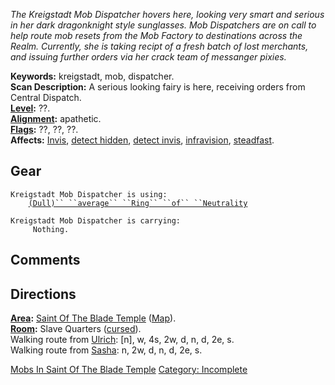 *The Kreigstadt Mob Dispatcher hovers here, looking very smart and
serious in her dark dragonknight style sunglasses. Mob Dispatchers are
on call to help route mob resets from the Mob Factory to destinations
across the Realm. Currently, she is taking recipt of a fresh batch of
lost merchants, and issuing further orders via her crack team of
messanger pixies.*

**Keywords:** kreigstadt, mob, dispatcher.  
**Scan Description:** A serious looking fairy is here, receiving orders
from Central Dispatch.  
**[Level](Level.md "wikilink"):** ??.  
**[Alignment](Alignment.md "wikilink"):** apathetic.  
**[Flags](:Category:_Mob_Types.md "wikilink"):** ??, ??, ??.  
**Affects:** [Invis](Invis "wikilink"), [detect
hidden](Detect_Hidden.md "wikilink"), [detect
invis](Detect_Invis.md "wikilink"),
[infravision](Infravision.md "wikilink"),
[steadfast](Sentinel_Mobs.md "wikilink").  

## Gear

`Kreigstadt Mob Dispatcher is using:`  
<worn on finger>`    `[`(Dull)`` ``average`` ``Ring`` ``of`` ``Neutrality`](Average_Ring_Of_Neutrality.md "wikilink")

`Kreigstadt Mob Dispatcher is carrying:`  
`     Nothing.`

## Comments

## Directions

**[Area](:Category:_Areas.md "wikilink"):** [Saint Of The Blade
Temple](:Category:_Saint_Of_The_Blade_Temple.md "wikilink")
([Map](Saint_Of_The_Blade_Temple_Map.md "wikilink")).  
**[Room](:Category:_Rooms.md "wikilink"):** Slave Quarters
([cursed](Cursed_Rooms.md "wikilink")).  
Walking route from [Ulrich](Ulrich.md "wikilink"): \[n\], w, 4s, 2w, d,
n, d, 2e, s.  
Walking route from [Sasha](Sasha.md "wikilink"): n, 2w, d, n, d, 2e,
s.  

[Mobs In Saint Of The Blade
Temple](Category:_Mobs_In_Saint_Of_The_Blade_Temple.md "wikilink")
[Category: Incomplete](Category:_Incomplete "wikilink")
